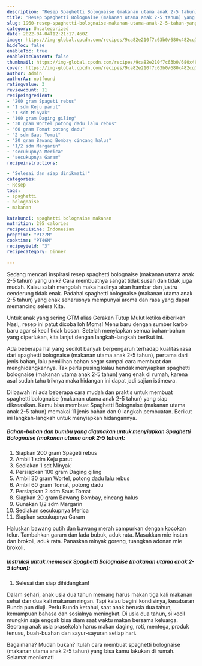 ```yaml
---
description: "Resep Spaghetti Bolognaise (makanan utama anak 2-5 tahun) yang Enak"
title: "Resep Spaghetti Bolognaise (makanan utama anak 2-5 tahun) yang Enak"
slug: 1960-resep-spaghetti-bolognaise-makanan-utama-anak-2-5-tahun-yang-enak
category: Uncategorized
date: 2022-04-04T12:21:17.460Z
image: https://img-global.cpcdn.com/recipes/9ca82e210f7c63b0/680x482cq70/spaghetti-bolognaise-makanan-utama-anak-2-5-tahun-foto-resep-utama.jpg
hideToc: false
enableToc: true
enableTocContent: false
thumbnail: https://img-global.cpcdn.com/recipes/9ca82e210f7c63b0/680x482cq70/spaghetti-bolognaise-makanan-utama-anak-2-5-tahun-foto-resep-utama.jpg
cover: https://img-global.cpcdn.com/recipes/9ca82e210f7c63b0/680x482cq70/spaghetti-bolognaise-makanan-utama-anak-2-5-tahun-foto-resep-utama.jpg
author: Admin
authorAv: notfound
ratingvalue: 3
reviewcount: 11
recipeingredient:
- "200 gram Spageti rebus"
- "1 sdm Keju parut"
- "1 sdt Minyak"
- "100 gram Daging giling"
- "30 gram Wortel potong dadu lalu rebus"
- "60 gram Tomat potong dadu"
- "2 sdm Saus Tomat"
- "20 gram Bawang Bombay cincang halus"
- "1/2 sdm Margarin"
- "secukupnya Merica"
- "secukupnya Garam"
recipeinstructions:

- "Selesai dan siap dinikmati!"
categories:
- Resep
tags:
- spaghetti
- bolognaise
- makanan

katakunci: spaghetti bolognaise makanan 
nutrition: 295 calories
recipecuisine: Indonesian
preptime: "PT27M"
cooktime: "PT46M"
recipeyield: "3"
recipecategory: Dinner

---
```





Sedang mencari inspirasi resep spaghetti bolognaise (makanan utama anak 2-5 tahun) yang unik? Cara membuatnya sangat tidak susah dan tidak juga mudah. Kalau salah mengolah maka hasilnya akan hambar dan justru cenderung tidak enak. Padahal spaghetti bolognaise (makanan utama anak 2-5 tahun) yang enak seharusnya mempunyai aroma dan rasa yang dapat memancing selera Kita.





Untuk anak yang sering GTM alias Gerakan Tutup Mulut ketika diberikan Nasi,, resep ini patut dicoba loh Moms! Menu baru dengan sumber karbo baru agar si kecil tidak bosan. Setelah menyiapkan semua bahan-bahan yang diperlukan, kita lanjut dengan langkah-langkah berikut ini.

Ada beberapa hal yang sedikit banyak berpengaruh terhadap kualitas rasa dari spaghetti bolognaise (makanan utama anak 2-5 tahun), pertama dari jenis bahan, lalu pemilihan bahan segar sampai cara membuat dan menghidangkannya. Tak perlu pusing kalau hendak menyiapkan spaghetti bolognaise (makanan utama anak 2-5 tahun) yang enak di rumah, karena asal sudah tahu triknya maka hidangan ini dapat jadi sajian istimewa.






Di bawah ini ada beberapa cara mudah dan praktis untuk membuat spaghetti bolognaise (makanan utama anak 2-5 tahun) yang siap dikreasikan. Kamu bisa membuat Spaghetti Bolognaise (makanan utama anak 2-5 tahun) memakai 11 jenis bahan dan 0 langkah pembuatan. Berikut ini langkah-langkah untuk menyiapkan hidangannya.

<!--inarticleads1-->

##### Bahan-bahan dan bumbu yang digunakan untuk menyiapkan Spaghetti Bolognaise (makanan utama anak 2-5 tahun):

1. Siapkan 200 gram Spageti rebus
1. Ambil 1 sdm Keju parut
1. Sediakan 1 sdt Minyak
1. Persiapkan 100 gram Daging giling
1. Ambil 30 gram Wortel, potong dadu lalu rebus
1. Ambil 60 gram Tomat, potong dadu
1. Persiapkan 2 sdm Saus Tomat
1. Siapkan 20 gram Bawang Bombay, cincang halus
1. Gunakan 1/2 sdm Margarin
1. Sediakan secukupnya Merica
1. Siapkan secukupnya Garam


Haluskan bawang putih dan bawang merah campurkan dengan kocokan telur. Tambahkan garam dan lada bubuk, aduk rata. Masukkan mie instan dan brokoli, aduk rata. Panaskan minyak goreng, tuangkan adonan mie brokoli. 

<!--inarticleads2-->

##### Instruksi untuk memasak Spaghetti Bolognaise (makanan utama anak 2-5 tahun):


1. Selesai dan siap dihidangkan!

Dalam sehari, anak usia dua tahun memang harus makan tiga kali makanan sehat dan dua kali makanan ringan. Tapi kalau begini kondisinya, kesabaran Bunda pun diuji. Perlu Bunda ketahui, saat anak berusia dua tahun, kemampuan bahasa dan sosialnya meningkat. Di usia dua tahun, si kecil mungkin saja enggak bisa diam saat waktu makan bersama keluarga. Seorang anak usia prasekolah harus makan daging, roti, mentega, produk tenusu, buah-buahan dan sayur-sayuran setiap hari. 

Bagaimana? Mudah bukan? Itulah cara membuat spaghetti bolognaise (makanan utama anak 2-5 tahun) yang bisa kamu lakukan di rumah. Selamat menikmati
